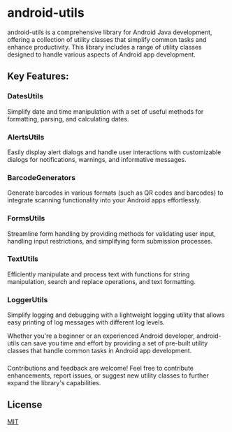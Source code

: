 
# android-utils
android-utils is a comprehensive library for Android Java development, offering a collection of utility classes that simplify common tasks and enhance productivity. This library includes a range of utility classes designed to handle various aspects of Android app development.

## Key Features:

### DatesUtils
Simplify date and time manipulation with a set of useful methods for formatting, parsing, and calculating dates.

### AlertsUtils
Easily display alert dialogs and handle user interactions with customizable dialogs for notifications, warnings, and informative messages.

### BarcodeGenerators
Generate barcodes in various formats (such as QR codes and barcodes) to integrate scanning functionality into your Android apps effortlessly.

### FormsUtils
Streamline form handling by providing methods for validating user input, handling input restrictions, and simplifying form submission processes.

### TextUtils
Efficiently manipulate and process text with functions for string manipulation, search and replace operations, and text formatting.

### LoggerUtils
Simplify logging and debugging with a lightweight logging utility that allows easy printing of log messages with different log levels.

Whether you're a beginner or an experienced Android developer, android-utils can save you time and effort by providing a set of pre-built utility classes that handle common tasks in Android app development.

###

Contributions and feedback are welcome! Feel free to contribute enhancements, report issues, or suggest new utility classes to further expand the library's capabilities.

## License

[MIT](https://github.com/HichemTab-tech/android-utils/blob/master/LICENSE)
